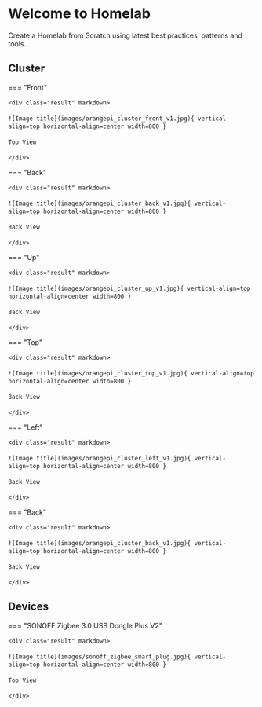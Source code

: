 # Welcome to Homelab

Create a Homelab from Scratch using latest best practices, patterns and tools.

## Cluster

=== "Front"

    <div class="result" markdown>

    ![Image title](images/orangepi_cluster_front_v1.jpg){ vertical-align=top horizontal-align=center width=800 }

    Top View

    </div>

=== "Back"

    <div class="result" markdown>

    ![Image title](images/orangepi_cluster_back_v1.jpg){ vertical-align=top horizontal-align=center width=800 }

    Back View

    </div>

=== "Up"

    <div class="result" markdown>

    ![Image title](images/orangepi_cluster_up_v1.jpg){ vertical-align=top horizontal-align=center width=800 }

    Back View

    </div>

=== "Top"

    <div class="result" markdown>

    ![Image title](images/orangepi_cluster_top_v1.jpg){ vertical-align=top horizontal-align=center width=800 }

    Back View

    </div>

=== "Left"

    <div class="result" markdown>

    ![Image title](images/orangepi_cluster_left_v1.jpg){ vertical-align=top horizontal-align=center width=800 }

    Back View

    </div>

=== "Back"

    <div class="result" markdown>

    ![Image title](images/orangepi_cluster_back_v1.jpg){ vertical-align=top horizontal-align=center width=800 }

    Back View

    </div>

## Devices

=== "SONOFF Zigbee 3.0 USB Dongle Plus V2"

    <div class="result" markdown>

    ![Image title](images/sonoff_zigbee_smart_plug.jpg){ vertical-align=top horizontal-align=center width=800 }

    Top View

    </div>

